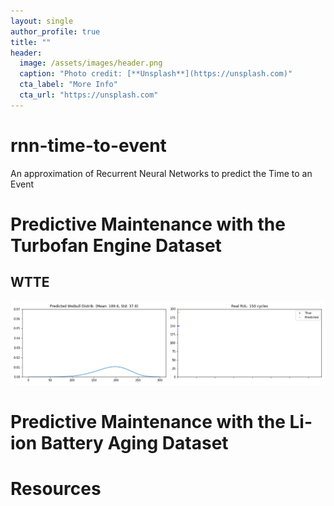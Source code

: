 ```yaml
---
layout: single
author_profile: true
title: ""
header:
  image: /assets/images/header.png
  caption: "Photo credit: [**Unsplash**](https://unsplash.com)"
  cta_label: "More Info"
  cta_url: "https://unsplash.com"
---
```


# rnn-time-to-event
An approximation of Recurrent Neural Networks to predict the Time to an Event

# Predictive Maintenance with the Turbofan Engine Dataset
## WTTE
![useful image](/assets/images/gif1.gif)

# Predictive Maintenance with the Li-ion Battery Aging Dataset

# Resources
